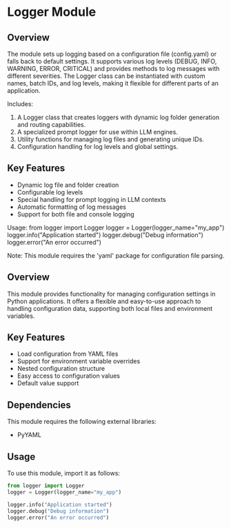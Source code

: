# Logger Module

## Overview
The module sets up logging based on a configuration file (config.yaml) or falls back to default settings.
It supports various log levels (DEBUG, INFO, WARNING, ERROR, CRITICAL) and provides methods to log
messages with different severities. The Logger class can be instantiated with custom names, batch IDs,
and log levels, making it flexible for different parts of an application.

Includes:
1. A Logger class that creates loggers with dynamic log folder generation and routing capabilities.
2. A specialized prompt logger for use within LLM engines.
3. Utility functions for managing log files and generating unique IDs.
4. Configuration handling for log levels and global settings.


## Key Features
- Dynamic log file and folder creation
- Configurable log levels
- Special handling for prompt logging in LLM contexts
- Automatic formatting of log messages
- Support for both file and console logging

Usage:
    from logger import Logger
    logger = Logger(logger_name="my_app")
    logger.info("Application started")
    logger.debug("Debug information")
    logger.error("An error occurred")

Note: This module requires the 'yaml' package for configuration file parsing.

## Overview
This module provides functionality for managing configuration settings in Python applications. 
It offers a flexible and easy-to-use approach to handling configuration data, supporting both local files and environment variables.

## Key Features
- Load configuration from YAML files
- Support for environment variable overrides
- Nested configuration structure
- Easy access to configuration values
- Default value support

## Dependencies
This module requires the following external libraries:
- PyYAML

## Usage
To use this module, import it as follows:
```python
from logger import Logger
logger = Logger(logger_name="my_app")

logger.info("Application started")
logger.debug("Debug information")
logger.error("An error occurred")
